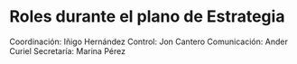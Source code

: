# Roles durante el plano de Estrategia

Coordinación: Iñigo Hernández
Control: Jon Cantero 
Comunicación: Ander Curiel
Secretaría: Marina Pérez
